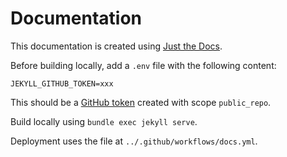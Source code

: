 # Documentation

This documentation is created using [Just the Docs].

Before building locally, add a `.env` file with the following content:

```
JEKYLL_GITHUB_TOKEN=xxx
```

This should be a [GitHub token] created with scope `public_repo`.

Build locally using `bundle exec jekyll serve`.

Deployment uses the file at `../.github/workflows/docs.yml`.

[Just the Docs]: https://just-the-docs.github.io/just-the-docs/
[GitHub token]: https://github.com/settings/tokens/new
